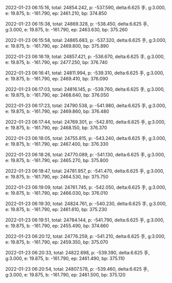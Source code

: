 2022-01-23 06:15:16, total: 24854.242, p: -537.590, delta:6.625 手, g:3.000, e: 19.875, b: -161.790, ep: 2461.210, bp: 374.850

2022-01-23 06:15:38, total: 24869.328, p: -538.450, delta:6.625 手, g:3.000, e: 19.875, b: -161.790, ep: 2463.630, bp: 375.260

2022-01-23 06:15:58, total: 24865.683, p: -537.320, delta:6.625 手, g:3.000, e: 19.875, b: -161.790, ep: 2469.800, bp: 375.890

2022-01-23 06:16:19, total: 24857.421, p: -536.670, delta:6.625 手, g:3.000, e: 19.875, b: -161.790, ep: 2477.250, bp: 376.740

2022-01-23 06:16:41, total: 24811.994, p: -539.310, delta:6.625 手, g:3.000, e: 19.875, b: -161.790, ep: 2469.410, bp: 376.090

2022-01-23 06:17:03, total: 24816.145, p: -539.760, delta:6.625 手, g:3.000, e: 19.875, b: -161.790, ep: 2468.640, bp: 376.050

2022-01-23 06:17:23, total: 24790.538, p: -541.980, delta:6.625 手, g:3.000, e: 19.875, b: -161.790, ep: 2469.860, bp: 376.480

2022-01-23 06:17:44, total: 24769.301, p: -542.810, delta:6.625 手, g:3.000, e: 19.875, b: -161.790, ep: 2468.150, bp: 376.370

2022-01-23 06:18:05, total: 24755.815, p: -543.240, delta:6.625 手, g:3.000, e: 19.875, b: -161.790, ep: 2467.400, bp: 376.330

2022-01-23 06:18:26, total: 24770.089, p: -541.130, delta:6.625 手, g:3.000, e: 19.875, b: -161.790, ep: 2465.270, bp: 375.800

2022-01-23 06:18:47, total: 24781.957, p: -541.470, delta:6.625 手, g:3.000, e: 19.875, b: -161.790, ep: 2464.530, bp: 375.750

2022-01-23 06:19:09, total: 24761.745, p: -542.050, delta:6.625 手, g:3.000, e: 19.875, b: -161.790, ep: 2466.030, bp: 376.010

2022-01-23 06:19:30, total: 24824.761, p: -540.230, delta:6.625 手, g:3.000, e: 19.875, b: -161.790, ep: 2461.610, bp: 375.230

2022-01-23 06:19:51, total: 24784.144, p: -541.790, delta:6.625 手, g:3.000, e: 19.875, b: -161.790, ep: 2455.490, bp: 374.660

2022-01-23 06:20:12, total: 24776.259, p: -541.210, delta:6.625 手, g:3.000, e: 19.875, b: -161.790, ep: 2459.350, bp: 375.070

2022-01-23 06:20:33, total: 24822.698, p: -539.390, delta:6.625 手, g:3.000, e: 19.875, b: -161.790, ep: 2461.490, bp: 375.110

2022-01-23 06:20:54, total: 24807.578, p: -539.460, delta:6.625 手, g:3.000, e: 19.875, b: -161.790, ep: 2461.500, bp: 375.120